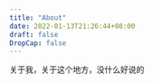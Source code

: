 ```yaml
---
title: "About"
date: 2022-01-13T21:26:44+08:00
draft: false
DropCap: false
---
```


关于我，关于这个地方，没什么好说的